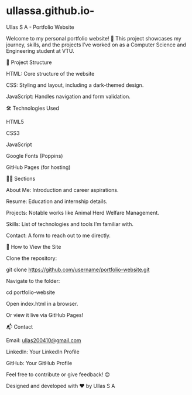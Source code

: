 # ullassa.github.io-
Ullas S A - Portfolio Website

Welcome to my personal portfolio website! 🚀 This project showcases my journey, skills, and the projects I’ve worked on as a Computer Science and Engineering student at VTU.

📂 Project Structure

HTML: Core structure of the website

CSS: Styling and layout, including a dark-themed design.

JavaScript: Handles navigation and form validation.

🛠️ Technologies Used

HTML5

CSS3

JavaScript

Google Fonts (Poppins)

GitHub Pages (for hosting)

🧑‍💻 Sections

About Me: Introduction and career aspirations.

Resume: Education and internship details.

Projects: Notable works like Animal Herd Welfare Management.

Skills: List of technologies and tools I’m familiar with.

Contact: A form to reach out to me directly.

📄 How to View the Site

Clone the repository:

git clone https://github.com/username/portfolio-website.git

Navigate to the folder:

cd portfolio-website

Open index.html in a browser.

Or view it live via GitHub Pages!

📬 Contact

Email: ullas200410@gmail.com

LinkedIn: Your LinkedIn Profile

GitHub: Your GitHub Profile

Feel free to contribute or give feedback! 😊

Designed and developed with ❤️ by Ullas S A
